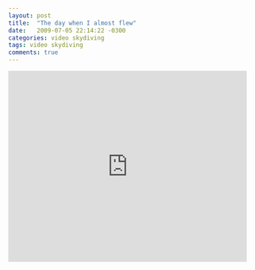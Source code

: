 ```yaml
---
layout: post
title:  "The day when I almost flew"
date:   2009-07-05 22:14:22 -0300
categories: video skydiving
tags: video skydiving
comments: true
---
```


<iframe width="480" height="385" src="https://www.youtube.com/embed/ChSc-Oa7C_0" frameborder="0" allowfullscreen></iframe>
